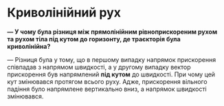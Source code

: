 # Криволiнiйний рух

<b><span class="p1">— У чому була рiзниця мiж прямолiнiйним рiвноприскореним рухом та рухом тiла пiд кутом до горизонту, де траєкторiя була криволiнiйна?</span></b>

— Рiзниця була у тому, що в першому випадку напрямок прискорення спiвпадав з напрямом швидкостi, а у другому випадку вектор прискорення був напрямлений <b>пiд кутом</b> до швидкостi. При чому цей кут змiнювався протягом всього руху. Адже, прискорення вiльного падiння було напрямлене вертикально вниз, а напрямок швидкостi змiнювався.